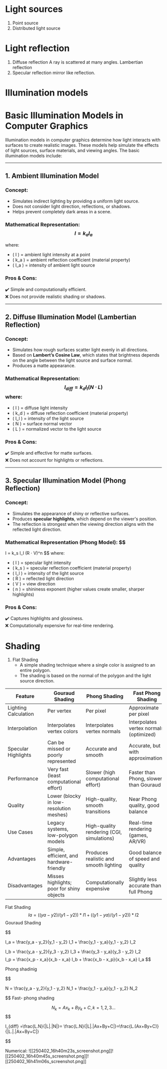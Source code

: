 # Light sources
1. Point source
2. Distributed light source
# Light reflection
1. Diffuse reflection
	A ray is scattered at many angles. Lambertian reflection
2. Specular reflection
	mirror like reflection.
# Illumination models
# Basic Illumination Models in Computer Graphics

Illumination models in computer graphics determine how light interacts with surfaces to create realistic images. These models help simulate the effects of light sources, surface materials, and viewing angles. The basic illumination models include:

---

## 1. Ambient Illumination Model

### **Concept:**  
- Simulates indirect lighting by providing a uniform light source.
- Does not consider light direction, reflections, or shadows.
- Helps prevent completely dark areas in a scene.

### **Mathematical Representation:** $$ I = k_a I_a$$
where:  
- \( I \) = ambient light intensity at a point  
- \( k_a \) = ambient reflection coefficient (material property)  
- \( I_a \) = intensity of ambient light source  

### **Pros & Cons:**
✔️ Simple and computationally efficient.  
❌ Does not provide realistic shading or shadows.

---

## 2. Diffuse Illumination Model (Lambertian Reflection)

### **Concept:**  
- Simulates how rough surfaces scatter light evenly in all directions.
- Based on **Lambert’s Cosine Law**, which states that brightness depends on the angle between the light source and surface normal.
- Produces a matte appearance.

### **Mathematical Representation:** $$I_{diff} = k_d I_l (N ⋅ L) $$where:  
- \( I \) = diffuse light intensity  
- \( k_d \) = diffuse reflection coefficient (material property)  
- \( I_l \) = intensity of the light source  
- \( N \) = surface normal vector  
- \( L \) = normalized vector to the light source  

### **Pros & Cons:**
✔️ Simple and effective for matte surfaces.  
❌ Does not account for highlights or reflections.

---

## 3. Specular Illumination Model (Phong Reflection)

### **Concept:**  
- Simulates the appearance of shiny or reflective surfaces.
- Produces **specular highlights**, which depend on the viewer's position.
- The reflection is strongest when the viewing direction aligns with the reflected light direction.

### **Mathematical Representation (Phong Model):**  $$
I = k_s I_l (R ⋅ V)^n
$$
where:  
- \( I \) = specular light intensity  
- \( k_s \) = specular reflection coefficient (material property)  
- \( I_l \) = intensity of the light source  
- \( R \) = reflected light direction  
- \( V \) = view direction  
- \( n \) = shininess exponent (higher values create smaller, sharper highlights)  

### **Pros & Cons:**
✔️ Captures highlights and glossiness.  
❌ Computationally expensive for real-time rendering.

# Shading
1. Flat Shading
	- A simple shading technique where a single color is assigned to an entire polygon.
	- The shading is based on the normal of the polygon and the light source direction.
	
| Feature              | Gouraud Shading                           | Phong Shading                             | Fast Phong Shading                      |
| -------------------- | ----------------------------------------- | ----------------------------------------- | --------------------------------------- |
| Lighting Calculation | Per vertex                                | Per pixel                                 | Approximate per pixel                   |
| Interpolation        | Interpolates vertex colors                | Interpolates vertex normals               | Interpolates vertex normals (optimized) |
| Specular Highlights  | Can be missed or poorly represented       | Accurate and smooth                       | Accurate, but with approximations       |
| Performance          | Very fast (least computational effort)    | Slower (high computational effort)        | Faster than Phong, slower than Gouraud  |
| Quality              | Lower (blocky in low-resolution meshes)   | High-quality, smooth transitions          | Near Phong quality, good balance        |
| Use Cases            | Legacy systems, low-polygon models        | High-quality rendering (CGI, simulations) | Real-time rendering (games, AR/VR)      |
| Advantages           | Simple, efficient, and hardware-friendly  | Produces realistic and smooth lighting    | Good balance of speed and quality       |
| Disadvantages        | Misses highlights; poor for shiny objects | Computationally expensive                 | Slightly less accurate than full Phong  |
Flat Shading
$$Ia = ((ya - y2) / (y1 - y2)) * I1 + ((y1 - ya) / (y1 - y2)) * I2$$
 Gouraud Shading
	
$$


I_a = \frac{y_a - y_2}{y_1 - y_2} I_1 + \frac{y_1 - y_a}{y_1 - y_2} I_2

$$
$$
I_b = \frac{y_a - y_2}{y_3 - y_2} I_3 + \frac{y_3 - y_a}{y_3 - y_2} I_2
$$$$
	I_p = \frac{x_p - x_a}{x_b - x_a} I_b + \frac{x_b - x_p}{x_b - x_a} I_a
	$$

Phong shadinig

$$


N = \frac{y_a - y_2}{y_1 - y_2} N_1 + \frac{y_1 - y_a}{y_1 - y_2} N_2

$$
 Fast- phong shading

$$
	N_{k}=Ax_k+By_k+C,    k=1,2,3...
$$
$$


I_{diff} =\frac{L.N}{|L|.|N|}= \frac{L.N}{|L|.|Ax+By+C|}=\frac{L.(Ax+By+C)}{|L.|.|Ax+By+C|}

$$


Numerical:
![[250402_16h40m23s_screenshot.png]]![[250402_16h40m45s_screenshot.png]]![[250402_16h41m06s_screenshot.png]]






